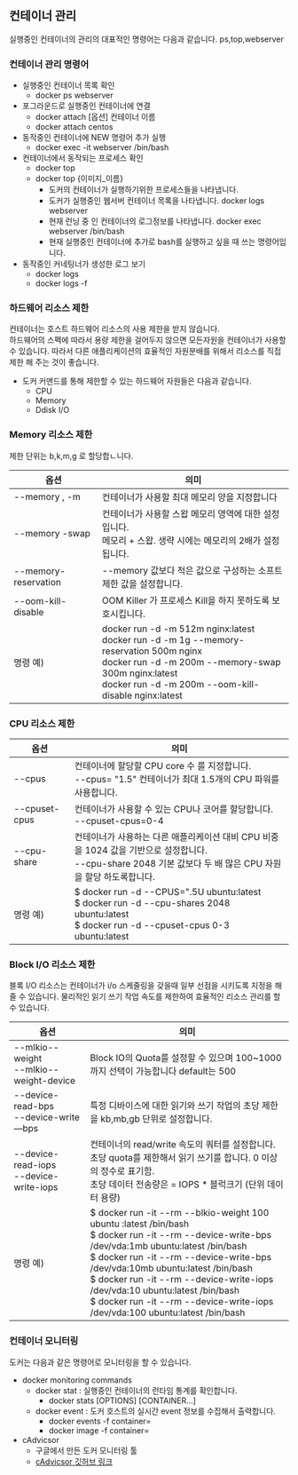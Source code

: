 
## 컨테이너 관리
실행중인 컨테이너의 관리의 대표적인 명령어는 다음과 같습니다.
ps,top,webserver


### 컨테이너 관리 명령어
- 실행중인 컨테이너 목록 확인
  - docker ps webserver
- 포그라운드로 실행중인 컨테이너에 연결
  - docker attach [옵션] 컨테이너 이름
  - docker attach centos
- 동작중인 컨테이너에 NEW 명령어 추가 실행
  - docker exec -it webserver /bin/bash
- 컨테이너에서 동작되는 프로세스 확인
  - docker top
  - docker top {이미지_이름}
    - 도커의 컨테이너가 실행하기위한 프로세스들을 나타냅니다.
    - 도커가 실행중인 웹서버 컨테이너 목록을 나타냅니다.
      docker logs webserver
    - 현재 런닝 중 인 컨테이너의 로그정보를 나타냅니다.
      docker exec webserver /bin/bash
    - 현재 실행중인 컨테이너에 추가로 bash를 실행하고 싶을 때 쓰는 명령어입니다.
- 동작중인 커네팅너가 생성한 로그 보기
  - docker logs
  - docker logs -f

### 하드웨어 리소스 제한
컨테이너는 호스트 하드웨어 리소스의 사용 제한을 받지 않습니다.   
하드웨어의 스펙에 따라서 용량 제한을 걸어두지 않으면 모든자원을 컨테이너가 사용할 수 있습니다. 
따라서 다른 애플리케이션의 효율적인 자원분배를 위해서 리소스를 직접 제한 해 주는 것이 좋습니다.

- 도커 커맨드를 통해 제한할 수 있는 하드웨어 자원들은 다음과 같습니다.
  - CPU
  - Memory
  - Ddisk I/O

### Memory 리소스 제한
제한 단위는 b,k,m,g 로 할당합ㄴ니다.

| 옵션                   | 의미                                                                                                                                                                                                                   |
|----------------------|----------------------------------------------------------------------------------------------------------------------------------------------------------------------------------------------------------------------|
| --memory , -m        | 컨테이너가 사용할 최대 메모리 양을 지정합니다                                                                                                                                                                                            |
| --memory -swap       | 컨테이너가 사용할 스왑 메모리 영역에 대한 설정입니다.<br/> 메모리 + 스왑. 생략 시에는 메모리의 2배가 설정됩니다.                                                                                                                                                 |
| --memory-reservation | --memory 값보다 적은 값으로 구성하는 소프트 제한 값을 설정합니다.                                                                                                                                                                            |
| --oom-kill-disable   | OOM Killer 가 프로세스 Kill을 하지 못하도록 보호시킵니다.                                                                                                                                                                              |
| 명령 예)                | docker run -d -m 512m nginx:latest <br/>docker run -d -m 1g --memory-reservation 500m nginx <br/> docker run -d -m 200m --memory-swap 300m nginx:latest  <br/> docker run -d -m 200m --oom-kill-disable nginx:latest |


### CPU 리소스 제한
| 옵션            | 의미                                                                                                                                                    |
|---------------|-------------------------------------------------------------------------------------------------------------------------------------------------------|
| --cpus        | 컨테이너에 할당할 CPU core 수 를 지정합니다.   <br/> --cpus= "1.5" 컨테이너가 최대 1.5개의 CPU 파워를 사용합니다.                                                                     |
| --cpuset-cpus | 컨테이너가 사용할 수 있는 CPU나 코어를 할당합니다.  <br/> --cpuset-cpus=0-4                                                                                               |
| --cpu-share   | 컨테이너가 사용하는 다른 애플리케이션 대비 CPU 비중을 1024 값을 기반으로 설정합니다. <br/> --cpu-share 2048 기본 값보다 두 배 많은 CPU 자원을 할당 하도록합니다.                                           |
| 명령 예)         | $ docker run -d --CPUS=".5U ubuntu:latest <br/> $ docker run -d --cpu-shares 2048 ubuntu:latest <br/> $ docker run -d --cpuset-cpus 0-3 ubuntu:latest |


### Block I/O 리소스 제한
블록 I/O 리소스는 컨테이너가 i/o 스케줄링을 갖을때 일부 선점을 시키도록 지정을 해줄 수 있습니다. 물리적인 읽기 쓰기 작업 속도를 제한하여 효율적인 리소스 관리를 할 수 있습니다.

| 옵션                                           | 의미                                                                                                                                                                                                                                                                                                                                                                                                                        |
|----------------------------------------------|---------------------------------------------------------------------------------------------------------------------------------------------------------------------------------------------------------------------------------------------------------------------------------------------------------------------------------------------------------------------------------------------------------------------------|
| --mlkio--weight <br/> --mlkio--weight-device | Block IO의 Quota를 설정할 수 있으며 100~1000까지 선택이 가능합니다 default는 500                                                                                                                                                                                                                                                                                                                                                              |
| --device-read-bps <br/> --device-write—bps   | 특정 디바이스에 대한 읽기와 쓰기 작업의 초당 제한을 kb,mb,gb 단위로 설정합니다.                                                                                                                                                                                                                                                                                                                                                                         |
| --device-read-iops <br/> --device-write-iops | 컨테이너의 read/write 속도의 쿼터를 설정합니다. <br/> 초당 quota를 제한해서 읽기 쓰기를 합니다. 0 이상의 정수로 표기함. <br/> 초당 데이터 전송량은 = IOPS * 블럭크기 (단위 데이터 용량)                                                                                                                                                                                                                                                                                               |
| 명령 예)                                        | $ docker run -it --rm --blkio-weight 100 ubuntu :latest /bin/bash <br/> $ docker run -it --rm --device-write-bps /dev/vda:1mb ubuntu:latest /bin/bash <br/> $ docker run -it --rm --device-write-bps /dev/vda:10mb ubuntu:latest /bin/bash <br/> $ docker run -it --rm --device-write-iops /dev/vda:10 ubuntu:latest /bin/bash <br/> $ docker run -it --rm --device-write-iops /dev/vda:100 ubuntu:latest /bin/bash <br/> |

### 컨테이너 모니터링
도커는 다음과 같은 명령어로 모니터링을 할 수 있습니다.

- docker monitoring commands
  - docker stat : 실행중인 컨테이너의 런타임 통계를 확인합니다.
    - docker stats [OPTIONS] [CONTAINER...]
  - docker event : 도커 호스트의 실시간 event 정보를 수집해서 출력합니다.
    - docker events -f container=<MAME>
    - docker image -f container=<MAME>
- cAdvicsor
  - 구글에서 만든 도커 모니터링 툴
  - [ cAdvicsor 깃허브 링크](https://github.com/google/cadvisor)
